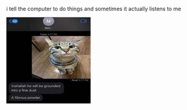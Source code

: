 i tell the computer to do things and sometimes it actually listens to me
<!--START_SECTION:update_image-->
<img src=https://raw.githubusercontent.com/sneakykestrel/sneakykestrel/main/.github/images/fibrous-powder-origin.png height="" width="" align=left alt=kitty />
<!--END_SECTION:update_image-->

